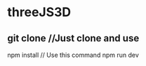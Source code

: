 # threeJS3D

## git clone <this-repo> //Just clone and use
npm install   // Use this command
npm run dev
